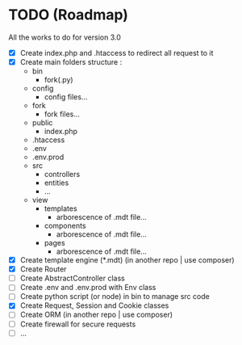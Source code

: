 # TODO (Roadmap)

All the works to do for version 3.0

- [x] Create index.php and .htaccess to redirect all request to it
- [x] Create main folders structure :
    - bin
        - fork(.py)
    - config
        - config files...
    - fork
        - fork files...
    - public
        - index.php
    - .htaccess
    - .env
    - .env.prod
    - src
        - controllers
        - entities
        - ...
    - view
        - templates
            - arborescence of .mdt file...
        - components
            - arborescence of .mdt file...
        - pages
            - arborescence of .mdt file...
- [x] Create template engine (\*.mdt) (in another repo | use composer)
- [x] Create Router
- [ ] Create AbstractController class
- [ ] Create .env and .env.prod with Env class
- [ ] Create python script (or node) in bin to manage src code
- [x] Create Request, Session and Cookie classes
- [ ] Create ORM (in another repo | use composer)
- [ ] Create firewall for secure requests
- [ ] ...
